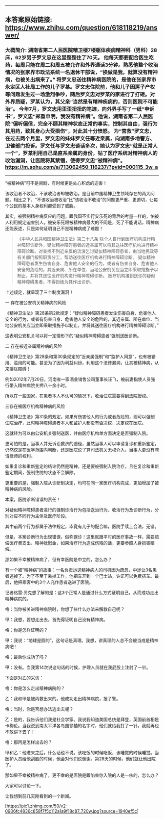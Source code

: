 ----------------------------------------
## 本答案原始链接: https://www.zhihu.com/question/618118219/answer/
### 大概简介: 湖南省第二人民医院精卫楼7楼躯体疾病精神科（男科）28床，62岁男子罗文忠在这里整整住了70天。 他每天都要配合医生吃药，每周只能在周二和周五被允许和外界通话3分钟。熟悉他整个收治情况的张家界市政法系统一名退休干部说，“换做是我，就算没有精神病，也被关出病来了。” 将罗文忠送往精神病医院的，是他在张家界市永定区人社局工作的儿子罗某。罗文忠住院前，他和儿子因房子产权等问题发生过一场激烈争吵，随后罗文忠对罗某的家进行了打砸。对外界质疑，罗某认为，其父亲“当然是有精神疾病的，否则医院不可能治”。 今年7月，罗文忠用歪歪扭扭的笔迹，向外界手写了一纸“申诉书”，罗文忠“郑重申明，我没有精神病”。他说，湖南省第二人民医院“偏听偏信，完全不顾其精神状态正常的事实，控制其自由，强行为其用药，致其身心大受损伤”，对此其十分愤怒。 为“营救”罗文忠，在过去两个月里，罗文忠的妹妹罗文任等近亲属，向湖南多地警方、卫健部门投诉。罗文任与罗文忠谈话多次，她认为罗文忠“就是正常人一个”，罗某利用自己是直系亲属的身份，钻了医疗系统对精神病人的收治漏洞，让医院将其禁锢，使得罗文忠“被精神病”。 https://m.sohu.com/a/713062450_116237/?pvid=000115_3w_a
----------------------------------------
“被精神病”可不是闹剧，有时候更是处心积虑的迫害！

该收治者不收治，不该收治者却被收治。是目前中国精神卫生领域存在的两大问题。相比之下，“不该收治被收治”比“该收治不收治”的问题更严重、更迫切，让每个公民的基本人身权利都受到了威胁。

其实，被强制精神病反应的问题，跟我国不实行安乐死的背后的考量一样的，怕被人利用规定迫害别人。被安乐死跟被精神病最大的不同是，死了不能说话，精神病还能表述，只是如何证明自己不是精神病成了难题！

> 《中华人民共和国精神卫生法》第二十八条 除个人自行到医疗机构进行精神障碍诊断外，疑似精神障碍患者的近亲属可以将其送往医疗机构进行精神障碍诊断。对查找不到近亲属的流浪乞讨疑似精神障碍患者，由当地民政等有关部门按照职责分工，帮助送往医疗机构进行精神障碍诊断。
> 疑似精神障碍患者发生伤害自身、危害他人安全的行为，或者有伤害自身、危害他人安全的危险的，其近亲属、所在单位、当地公安机关应当立即采取措施予以制止，并将其送往医疗机构进行精神障碍诊断。
> 医疗机构接到送诊的疑似精神障碍患者，不得拒绝为其作出诊断。


上述规定，就呈现了三个制度漏洞！

一 存在被公安机关精神病的风险

《精神卫生法》第28条第2款规定：“疑似精神障碍患者发生伤害自身、危害他人安全的行为，或者有伤害自身、危害他人安全的危险的，其近亲属、所在单位、当地公安机关应当立即采取措施予以制止，并将其送往医疗机构进行精神障碍诊断。”

这表明公安机关可以将一定情形下的“疑似精神障碍患者”强制送医诊断。

二 存在被近亲属精神病的风险

《精神卫生法》第28条和第30条规定的“近亲属强制”和“监护人同意”，也有被错用、滥用的可能。甚至为了因为利益纠纷，利用这个法律漏洞，让其被精神病，从来排除障碍！

例如2012年7月20日，河南省一家酒业销售公司董事长汪飞，被前妻指使人员强行带入精神病院关押八十余小时。

所以在一些国家，在患者本人不认可的情况下，收治住院需要得到法院授权。

三存在被医疗机构精神病的风险

《精神卫生法》第31条的规定，如果有伤害他人的行为或者危险的，则可以强制住院治疗，此时精神障碍患者本人和监护人都没有否决权，决定权在医院。

这就转为可以由公安机关强制送医，并由医疗机构单方面决定是否强制入院。

更可怕的是，当事人并无诉讼救济的途径，虽然当事人可以申请复诊和重新鉴定，仍然仅是在医学范围内判断，还是医院说了算司法机关无权介入，当事人更没有聘请律师的权利。

如果复诊和重新鉴定的结论仍然是精神，还是要被强制入院治疗，且在复诊和重新鉴定期间，强制住院的状态不会解除。

更重要的是，强制入院从诊断到决定，均可在同一家医疗机构完成，更加增加了被精神病的风险。


本案，医院诊断错误的责任！

对疑似精神障碍患者进行的强制诊治行为包括送治行为、收治行为及诊断行为，分别对应不同行为主体及医疗阶段。

其中前两个行为都属于法律规定，毕竟有儿子的配合嘛，医院手续上合法，无错。

但是，本案诊断行为出现错误，俗称误诊！这里就跟平时的医疗事故一样，需要赔偿医疗费支出、精神抚慰金，如果治疗行为造成伤残的话，更要参照人身损害赔偿。


那如果不幸被精神病了，但有幸医院是中立的，怎么办？

有一个被“精神病”的故事：一名负责运送精神病人的司机因为疏忽，中途让3名患者逃掉了。为了不至于丢掉工作，他把车开到一个巴士站，许诺可以免费搭车。最后，他把乘客中的3个人充作患者送进了医院。

记者格雷·贝克想了解的是：这3个正常人是通过什么方式证明自己，从而成功走出精神病院的。

格：当你被关进精神病院时，你想了些什么办法来解救自己呢？

甲：我想，要想走出去，首先得证明自己没有精神病。

格：你是怎样证明的？

甲：我说：“地球是圆的”，这句话是真理。我想，讲真理的人总不会被当成是精神病吧！

格：最后你成功了吗？

甲：没有。当我第14次说这句话的时候，护理人员就在我屁股上注射了一针。

下面是对乙的采访：

格：你是怎么走出精神病院的？

乙：我和甲是被丙救出来的。他成功走出精神病院，报了警。

格：当时，你是否想办法逃出去呢？

乙：是的，我告诉他们我是社会学家。我说我知道美国总统是拜登，英国前首相是卡梅伦。当我说到南太平洋各岛国领袖的名字时，他们就给我打了一针。我就再也不敢讲下去了！

格：那丙是怎样出去的？

甲和乙：他进来之后，什么话也不说。该吃饭的时候吃饭，该睡觉的时候睡觉。当医护人员给他刮脸的时候，他会对他们说谢谢。第28天的时候，他们就让他出院了。


那如果不幸被精神病了，更不幸的是医院是跟陷害你入院的人是一伙的，怎么办？

大家可以讨论一下。

让我想到前几天刚看到的一个新闻。

[https://pic1.zhimg.com/50/v2-0906fc4836c858f7f5c112a1a9f18c87_720w.jpg?source=1940ef5c]

